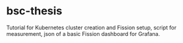 # bsc-thesis
Tutorial for Kubernetes cluster creation and Fission setup, script for measurement, json of a basic Fission dashboard for Grafana.
